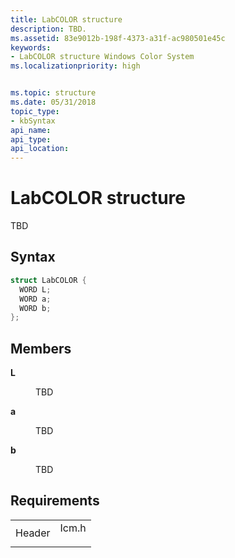 ```yaml
---
title: LabCOLOR structure
description: TBD.
ms.assetid: 83e9012b-198f-4373-a31f-ac980501e45c
keywords:
- LabCOLOR structure Windows Color System
ms.localizationpriority: high


ms.topic: structure
ms.date: 05/31/2018
topic_type: 
- kbSyntax
api_name: 
api_type: 
api_location: 
---
```


# LabCOLOR structure

TBD

## Syntax


```C++
struct LabCOLOR {
  WORD L;
  WORD a;
  WORD b;
};
```



## Members

<dl> <dt>

**L**
</dt> <dd>

TBD

</dd> <dt>

**a**
</dt> <dd>

TBD

</dd> <dt>

**b**
</dt> <dd>

TBD

</dd> </dl>

## Requirements



|                   |                                                                                  |
|-------------------|----------------------------------------------------------------------------------|
| Header<br/> | <dl> <dt>Icm.h</dt> </dl> |



 

 





